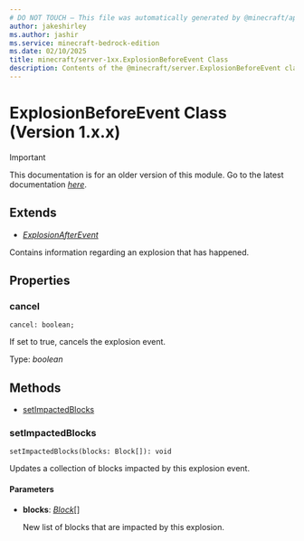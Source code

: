 ```yaml
---
# DO NOT TOUCH — This file was automatically generated by @minecraft/api-docs-generator, to report problems file an issue at https://github.com/Mojang/minecraft-scripting-libraries
author: jakeshirley
ms.author: jashir
ms.service: minecraft-bedrock-edition
ms.date: 02/10/2025
title: minecraft/server-1xx.ExplosionBeforeEvent Class
description: Contents of the @minecraft/server.ExplosionBeforeEvent class (Version 1.x.x).
---
```

# ExplosionBeforeEvent Class (Version 1.x.x)

> [!IMPORTANT]
> This documentation is for an older version of this module. Go to the latest documentation [*here*](../../../scriptapi/minecraft/server/ExplosionBeforeEvent.md).

## Extends
- [*ExplosionAfterEvent*](ExplosionAfterEvent.md)

Contains information regarding an explosion that has happened.

## Properties

### **cancel**
`cancel: boolean;`

If set to true, cancels the explosion event.

Type: *boolean*

## Methods
- [setImpactedBlocks](#setimpactedblocks)

### **setImpactedBlocks**
`
setImpactedBlocks(blocks: Block[]): void
`

Updates a collection of blocks impacted by this explosion event.

#### **Parameters**
- **blocks**: [*Block*](Block.md)[]
  
  New list of blocks that are impacted by this explosion.
